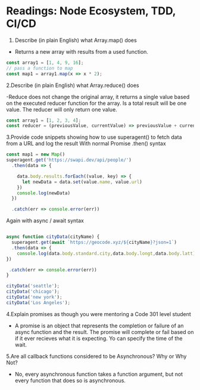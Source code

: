 # Readings: Node Ecosystem, TDD, CI/CD


1. Describe (in plain English) what Array.map() does

- Returns a new array with results from a used function.

```Javascript
const array1 = [1, 4, 9, 16];
// pass a function to map
const map1 = array1.map(x => x * 2);
```

2.Describe (in plain English) what Array.reduce() does

-Reduce does not change the original array, it returns a single value based on the executed reducer function for the array. Is a total result will be one value. The reducer will only return one value.

```Javascript
const array1 = [1, 2, 3, 4];
const reducer = (previousValue, currentValue) => previousValue + currentValue;
```

3.Provide code snippets showing how to use superagent() to fetch data from a URL and log the result
With normal Promise .then() syntax

```Javascript
const map1 = new Map()
superagent.get('https://swapi.dev/api/people/')
  .then(data => {

    data.body.results.forEach((value, key) => {
      let newData = data.set(value.name, value.url)
    })
    console.log(newData)
  })

  .catch(err => console.error(err))

```

Again with async / await syntax

```Javascript

async function cityData(cityName) {
  superagent.get(await `https://geocode.xyz/${cityName}?json=1`)
  .then(data => {
    console.log(data.body.standard.city,data.body.longt,data.body.latt)
})

 .catch(err => console.error(err))
}

cityData('seattle');
cityData('chicago');
cityData('new york');
cityData('Los Angeles');

```

4.Explain promises as though you were mentoring a Code 301 level student

- A promise is an object that represents the completion or failure of an async function and the result. The promise will complete or fail based on if it ever recieves what it is expecting. Yo can specify the time of the wait.

5.Are all callback functions considered to be Asynchronous? Why or Why Not?

- No, every asynchronous function takes a function argument, but not every function that does so is asynchronous.
